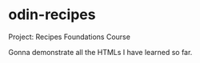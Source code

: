 # odin-recipes

Project: Recipes
Foundations Course

Gonna demonstrate all the HTMLs I have learned so far.